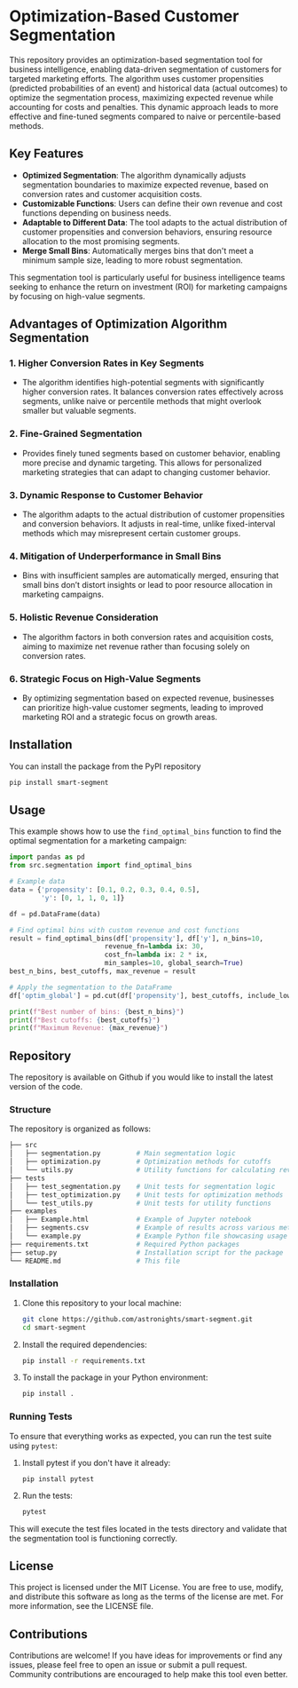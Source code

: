 # Optimization-Based Customer Segmentation

This repository provides an optimization-based segmentation tool for business intelligence, enabling data-driven segmentation of customers for targeted marketing efforts. The algorithm uses customer propensities (predicted probabilities of an event) and historical data (actual outcomes) to optimize the segmentation process, maximizing expected revenue while accounting for costs and penalties. This dynamic approach leads to more effective and fine-tuned segments compared to naive or percentile-based methods.

## Key Features
- **Optimized Segmentation**: The algorithm dynamically adjusts segmentation boundaries to maximize expected revenue, based on conversion rates and customer acquisition costs.
- **Customizable Functions**: Users can define their own revenue and cost functions depending on business needs.
- **Adaptable to Different Data**: The tool adapts to the actual distribution of customer propensities and conversion behaviors, ensuring resource allocation to the most promising segments.
- **Merge Small Bins**: Automatically merges bins that don't meet a minimum sample size, leading to more robust segmentation.
  
This segmentation tool is particularly useful for business intelligence teams seeking to enhance the return on investment (ROI) for marketing campaigns by focusing on high-value segments.

## Advantages of Optimization Algorithm Segmentation

### 1. **Higher Conversion Rates in Key Segments**
   - The algorithm identifies high-potential segments with significantly higher conversion rates. It balances conversion rates effectively across segments, unlike naive or percentile methods that might overlook smaller but valuable segments.

### 2. **Fine-Grained Segmentation**
   - Provides finely tuned segments based on customer behavior, enabling more precise and dynamic targeting. This allows for personalized marketing strategies that can adapt to changing customer behavior.

### 3. **Dynamic Response to Customer Behavior**
   - The algorithm adapts to the actual distribution of customer propensities and conversion behaviors. It adjusts in real-time, unlike fixed-interval methods which may misrepresent certain customer groups.

### 4. **Mitigation of Underperformance in Small Bins**
   - Bins with insufficient samples are automatically merged, ensuring that small bins don’t distort insights or lead to poor resource allocation in marketing campaigns.

### 5. **Holistic Revenue Consideration**
   - The algorithm factors in both conversion rates and acquisition costs, aiming to maximize net revenue rather than focusing solely on conversion rates.

### 6. **Strategic Focus on High-Value Segments**
   - By optimizing segmentation based on expected revenue, businesses can prioritize high-value customer segments, leading to improved marketing ROI and a strategic focus on growth areas.

## Installation

You can install the package from the PyPI repository
    
```bash
pip install smart-segment
```

## Usage

This example shows how to use the `find_optimal_bins` function to find the optimal segmentation for a marketing campaign:

```python
import pandas as pd
from src.segmentation import find_optimal_bins

# Example data
data = {'propensity': [0.1, 0.2, 0.3, 0.4, 0.5],
        'y': [0, 1, 1, 0, 1]}

df = pd.DataFrame(data)

# Find optimal bins with custom revenue and cost functions
result = find_optimal_bins(df['propensity'], df['y'], n_bins=10, 
                        revenue_fn=lambda ix: 30,
                        cost_fn=lambda ix: 2 * ix,
                        min_samples=10, global_search=True)
best_n_bins, best_cutoffs, max_revenue = result

# Apply the segmentation to the DataFrame
df['optim_global'] = pd.cut(df['propensity'], best_cutoffs, include_lowest=False, duplicates='drop')

print(f"Best number of bins: {best_n_bins}")
print(f"Best cutoffs: {best_cutoffs}")
print(f"Maximum Revenue: {max_revenue}")
```

## Repository

The repository is available on Github if you would like to install the latest version of the code.

### Structure

The repository is organized as follows:

```bash
├── src
│   ├── segmentation.py         # Main segmentation logic
│   ├── optimization.py         # Optimization methods for cutoffs
│   └── utils.py                # Utility functions for calculating revenue, merging bins
├── tests
│   ├── test_segmentation.py    # Unit tests for segmentation logic
│   ├── test_optimization.py    # Unit tests for optimization methods
│   └── test_utils.py           # Unit tests for utility functions
├── examples
│   ├── Example.html            # Example of Jupyter notebook
│   ├── segments.csv            # Example of results across various methods
│   └── example.py              # Example Python file showcasing usage
├── requirements.txt            # Required Python packages
├── setup.py                    # Installation script for the package
└── README.md                   # This file
```

### Installation

1. Clone this repository to your local machine:
   ```bash
   git clone https://github.com/astronights/smart-segment.git
   cd smart-segment
   ```

2. Install the required dependencies:
    ```bash
    pip install -r requirements.txt
    ```

3. To install the package in your Python environment:
    ```bash
    pip install .
    ```

### Running Tests

To ensure that everything works as expected, you can run the test suite using `pytest`:

1. Install pytest if you don't have it already:

    ```
    pip install pytest
    ```

2. Run the tests:

    ```bash
    pytest
    ```

This will execute the test files located in the tests directory and validate that the segmentation tool is functioning correctly.

## License

This project is licensed under the MIT License. You are free to use, modify, and distribute this software as long as the terms of the license are met. For more information, see the LICENSE file.

## Contributions
Contributions are welcome! If you have ideas for improvements or find any issues, please feel free to open an issue or submit a pull request. Community contributions are encouraged to help make this tool even better.